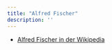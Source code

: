 ```yaml
---
title: "Alfred Fischer"
description: ''
---
```


* [Alfred Fischer in der Wikipedia](https://de.wikipedia.org/wiki/Alfred_Fischer_(Architekt))
